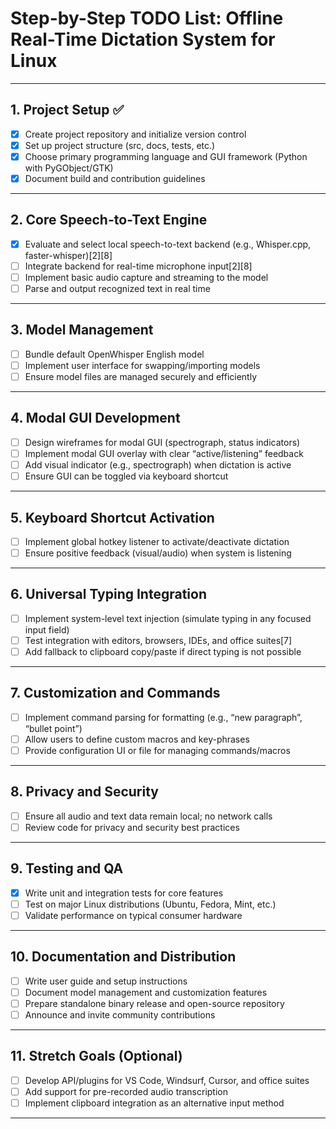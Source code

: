 # Step-by-Step TODO List: Offline Real-Time Dictation System for Linux

---

## 1. Project Setup ✅

- [x] Create project repository and initialize version control
- [x] Set up project structure (src, docs, tests, etc.)
- [x] Choose primary programming language and GUI framework (Python with PyGObject/GTK)
- [x] Document build and contribution guidelines

---

## 2. Core Speech-to-Text Engine

- [x] Evaluate and select local speech-to-text backend (e.g., Whisper.cpp, faster-whisper)[2][8]
- [ ] Integrate backend for real-time microphone input[2][8]
- [ ] Implement basic audio capture and streaming to the model
- [ ] Parse and output recognized text in real time

---

## 3. Model Management

- [ ] Bundle default OpenWhisper English model
- [ ] Implement user interface for swapping/importing models
- [ ] Ensure model files are managed securely and efficiently

---

## 4. Modal GUI Development

- [ ] Design wireframes for modal GUI (spectrograph, status indicators)
- [ ] Implement modal GUI overlay with clear “active/listening” feedback
- [ ] Add visual indicator (e.g., spectrograph) when dictation is active
- [ ] Ensure GUI can be toggled via keyboard shortcut

---

## 5. Keyboard Shortcut Activation

- [ ] Implement global hotkey listener to activate/deactivate dictation
- [ ] Ensure positive feedback (visual/audio) when system is listening

---

## 6. Universal Typing Integration

- [ ] Implement system-level text injection (simulate typing in any focused input field)
- [ ] Test integration with editors, browsers, IDEs, and office suites[7]
- [ ] Add fallback to clipboard copy/paste if direct typing is not possible

---

## 7. Customization and Commands

- [ ] Implement command parsing for formatting (e.g., “new paragraph”, “bullet point”)
- [ ] Allow users to define custom macros and key-phrases
- [ ] Provide configuration UI or file for managing commands/macros

---

## 8. Privacy and Security

- [ ] Ensure all audio and text data remain local; no network calls
- [ ] Review code for privacy and security best practices

---

## 9. Testing and QA

- [x] Write unit and integration tests for core features
- [ ] Test on major Linux distributions (Ubuntu, Fedora, Mint, etc.)
- [ ] Validate performance on typical consumer hardware

---

## 10. Documentation and Distribution

- [ ] Write user guide and setup instructions
- [ ] Document model management and customization features
- [ ] Prepare standalone binary release and open-source repository
- [ ] Announce and invite community contributions

---

## 11. Stretch Goals (Optional)

- [ ] Develop API/plugins for VS Code, Windsurf, Cursor, and office suites
- [ ] Add support for pre-recorded audio transcription
- [ ] Implement clipboard integration as an alternative input method

---